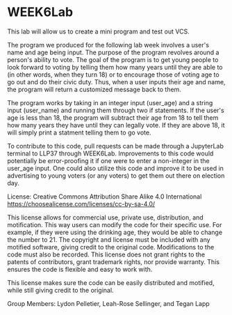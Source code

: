 # WEEK6Lab
This lab will allow us to create a mini program and test out VCS.

The program we produced for the following lab week involves a user's name and age being input. The purpose of the program revolves around a person's ability to vote. The goal of the program is to get young people to look forward to voting by telling them how many years until they are able to (in other words, when they turn 18) or to encourage those of voting age to go out and do their civic duty. Thus, when a user inputs their age and name, the program will return a customized message back to them. 

The program works by taking in an integer input (user_age) and a string input (user_name) and running them through two if statements. If the user's age is less than 18, the program will subtract their age from 18 to tell them how many years they have until they can legally vote. If they are above 18, it will simply print a statment telling them to go vote. 

To contribute to this code, pull requests can be made through a JupyterLab terminal to LLP37 through WEEK6Lab. Improvements to this code would potentially be error-proofing it if one were to enter a non-integer in the user_age input. One could also utilize this code and improve it to be used in advertising to young voters (or any voters) to get them out there on election day.

License: Creative Commons Attribution Share Alike 4.0 International
https://choosealicense.com/licenses/cc-by-sa-4.0/

This license allows for commercial use, private use, distribution, and motification.
This way users can modify the code for their specific use. For example, if they were using the drinking age, they would be able to change the number to 21.
The copyright and license must be included with any motified software, giving credit to the original code.
Modifications to the code must also be recorded.
This license does not grant rights to the patents of contributors, grant trademark rights, nor provide warranty.
This ensures the code is flexible and easy to work with.

This license makes sure the code can be easily distributed and motified, while still giving credit to the original.

Group Members: Lydon Pelletier, Leah-Rose Sellinger, and Tegan Lapp
